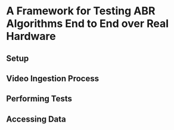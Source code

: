 # A Framework for Testing ABR Algorithms End to End over Real Hardware

## Setup

## Video Ingestion Process

## Performing Tests

## Accessing Data
